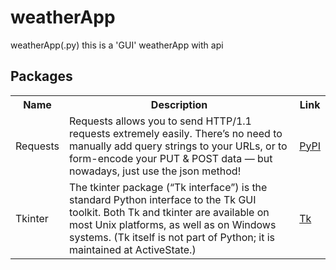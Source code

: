 # weatherApp
weatherApp(.py) this is a 'GUI' weatherApp with api

## Packages
<table class="tg">
  <tr>
    <th class="tg-yw4l"><b>Name</b></th>
    <th class="tg-yw4l"><b>Description</b></th>
    <th class="tg-yw4l"><b>Link</b></th>
  </tr>

  <tr>
    <td class="tg-yw4l">Requests</td>
    <td class="tg-yw4l">Requests allows you to send HTTP/1.1 requests extremely easily. There’s no need to manually add query strings to your URLs, or to form-encode your PUT & POST data — but nowadays, just use the json method!</td>
    <td class="tg-yw4l"><a href="https://pypi.org/project/requests/">
      <p>PyPI</p>
    </a></td>
  </tr>
  
  <tr>
    <td class="tg-yw4l">Tkinter</td>
    <td class="tg-yw4l">The tkinter package (“Tk interface”) is the standard Python interface to the Tk GUI toolkit. Both Tk and tkinter are available on most Unix platforms, as well as on Windows systems. (Tk itself is not part of Python; it is maintained at ActiveState.)</td>
    <td class="tg-yw4l"><a href="https://docs.python.org/3/library/tkinter.html">
     <p>Tk</p>
    </a></td>
  </tr>
